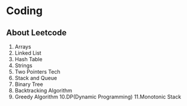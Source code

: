 # Coding

## About Leetcode
1. Arrays
2. Linked List
3. Hash Table
4. Strings
5. Two Pointers Tech
6. Stack and Queue
7. Binary Tree
8. Backtracking Algorithm
9. Greedy Algorithm
10.DP(Dynamic Programming)
11.Monotonic Stack
